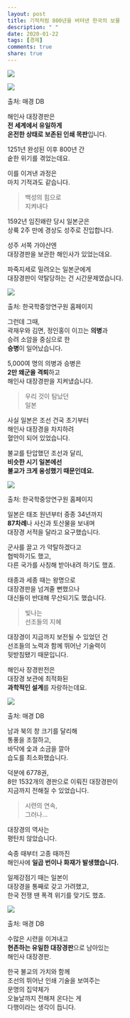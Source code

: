 ```yaml
---
layout: post
title: 기적처럼 800년을 버텨낸 한국의 보물
description: " "
date: 2020-01-22
tags: [경제]
comments: true
share: true
---
```



![](https://post-phinf.pstatic.net/MjAxOTA0MThfMjYz/MDAxNTU1NTY4NzcyMTc3.tmFyyOFz_nLINfaBRb3vdmeOZH1lj5uVPuwOFL6yNbAg.WyVpf5j-7-Dc-sRP2L2iqhjYUw-b7loGyqFOpAEuqDwg.GIF/b2.gif?type=w1200&type=w1200)

![](https://post-phinf.pstatic.net/MjAyMDExMjRfMTI0/MDAxNjA2MTc2MTMxNTEw.7nhls7COZOTo8218t7CzBPhkvmBgsL2lSIWjFSaBUIgg.dXdig7cpFCm6qWBRqPEKONwx-WJ4saWiRHlOB5v1aX8g.PNG/1._%EB%A7%A4%EA%B2%BD.png?type=w1200)

출처: 매경 DB

해인사 대장경판은  
**전 세계에서 유일하게**  
**온전한 상태로 보존된 인쇄 목판**입니다.  
  
1251년 완성된 이후 800년 간  
숱한 위기를 겪었는데요.  
  
이를 이겨낸 과정은  
마치 기적과도 같습니다.

> 백성의 힘으로  
> 지켜내다

1592년 임진왜란 당시 일본군은  
상륙 2주 만에 경상도 성주로 진입합니다.  
  
성주 서쪽 가야산엔  
대장경판을 보관한 해인사가 있었는데요.  
  
파죽지세로 밀려오는 일본군에게  
대장경판이 약탈당하는 건 시간문제였습니다.

![](https://post-phinf.pstatic.net/MjAyMDExMjRfNDYg/MDAxNjA2MTc2MTY4MzEw.W67wqp7SGV6I3Td9RrXHDMi3DgYTxV5phUiyxILfo78g.WZ_WDU6V5hNOjSStxs-qrrQld83tuuqjU7qLrWhBgXsg.PNG/2._%ED%95%9C%EA%B5%AD%ED%95%99%EC%A4%91%EC%95%99%EC%97%B0%EA%B5%AC%EC%9B%90.png?type=w1200)

출처: 한국학중앙연구원 홈페이지

그런데 그때,  
곽재우와 김면, 정인홍이 이끄는  **의병**과  
승려 소암을 중심으로 한  
**승병**이 일어났습니다.  
  
5,000여 명의 의병과 승병은  
**2만 왜군을 격퇴**하고  
해인사 대장경판을 지켜냈습니다.

> 우리 것이 탐났던  
> 일본

사실 일본은 조선 건국 초기부터  
해인사 대장경을 차지하려  
혈안이 되어 있었습니다.  
  
불교를 탄압했던 조선과 달리,  
**비슷한 시기 일본에선**  
**불교가 크게 융성했기 때문인데요.**

![](https://post-phinf.pstatic.net/MjAyMDExMjRfMzQg/MDAxNjA2MTc2MTk2Njc3.6Id9HR1tnJtCL8BD3cnhWgvDvZVEopGMCWRwDFbth3Eg.0CzsaRwxfzH4Z3EF6hr28Q3heYEmzv2KvRC9ERtXYbwg.PNG/3._%EA%B5%AD%EB%A6%BD%EC%A4%91%EC%95%99%EB%B0%95%EB%AC%BC%EA%B4%80.png?type=w1200)

출처: 한국학중앙연구원 홈페이지

일본은 태조 원년부터 중종 34년까지  
**87차례**나 사신과 토산물을 보내며  
대장경 서적을 달라고 요구했습니다.  
  
군사를 끌고 가 약탈하겠다고  
협박하기도 했고,  
다른 국가를 사칭해 받아내려 하기도 했죠.  
  
태종과 세종 때는 왕명으로  
대장경판을 넘겨줄 뻔했으나  
대신들이 반대해 무산되기도 했습니다.

> 빛나는  
> 선조들의 지혜

대장경이 지금까지 보전될 수 있었던 건  
선조들의 노력과 함께 뛰어난 기술력이  
뒷받침됐기 때문입니다.  
  
해인사 장경판전은  
대장경 보관에 최적화된  
**과학적인 설계**를 자랑하는데요.

![](https://post-phinf.pstatic.net/MjAyMDExMjRfMTUz/MDAxNjA2MTc2MjM1NTY5.lQxKDPFPwmk52DHXpjVGNVzs4pTgV08QJVj_i8YpPGQg.-OrEkJaPqc1auciqZdDUOprvRbLmPGfhBbEFgyz7euEg.PNG/4._%EB%A7%A4%EA%B2%BD.png?type=w1200)

출처: 매경 DB

남과 북의 창 크기를 달리해  
통풍을 조절하고,  
바닥에 숯과 소금을 깔아  
습도를 최소화했습니다.  
  
덕분에 6778권,  
8만 1532개의 경판으로 이뤄진 대장경판이  
지금까지 전해질 수 있었습니다.

> 시련의 연속,  
> 그러나…

대장경의 역사는  
평탄치 않았습니다.  
  
숙종 때부터 고종 때까진  
해인사에  **일곱 번이나 화재가 발생했습니다.**  
  
일제강점기 때는 일본이  
대장경을 통째로 갖고 가려했고,  
한국 전쟁 땐 폭격 위기를 맞기도 했죠.

![](https://post-phinf.pstatic.net/MjAyMDExMjRfMTI4/MDAxNjA2MTc2MjYzMjUw.dDNClYlCaPbE0NOa8zGeKgQZ7fcUNUHTviFiItkIHnMg.M7nItcdz8PYGyfiXa0ooxJLtDmRsAE-t1eD9VTkWvowg.PNG/5._%EB%A7%A4%EA%B2%BD.png?type=w1200)

출처: 매경 DB

수많은 시련을 이겨내고  
**현존하는 유일한 대장경판**으로 남아있는  
해인사 대장경판.  
  
한국 불교의 가치와 함께  
조선의 뛰어난 인쇄 기술을 보여주는  
문명의 집약체가  
오늘날까지 전해져 온다는 게  
다행이라는 생각이 듭니다.